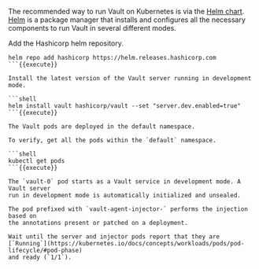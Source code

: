 The recommended way to run Vault on Kubernetes is via the [Helm
chart](https://www.vaultproject.io/docs/platform/k8s/helm.html).
[Helm](https://helm.sh/docs/helm/) is a package manager that installs and
configures all the necessary components to run Vault in several different
modes.

Add the Hashicorp helm repository.

```shell
helm repo add hashicorp https://helm.releases.hashicorp.com
```{{execute}}

Install the latest version of the Vault server running in development mode.

```shell
helm install vault hashicorp/vault --set "server.dev.enabled=true"
```{{execute}}

The Vault pods are deployed in the default namespace.

To verify, get all the pods within the `default` namespace.

```shell
kubectl get pods
```{{execute}}

The `vault-0` pod starts as a Vault service in development mode. A Vault server
run in development mode is automatically initialized and unsealed.

The pod prefixed with `vault-agent-injector-` performs the injection based on
the annotations present or patched on a deployment.

Wait until the server and injector pods report that they are
[`Running`](https://kubernetes.io/docs/concepts/workloads/pods/pod-lifecycle/#pod-phase)
and ready (`1/1`).


